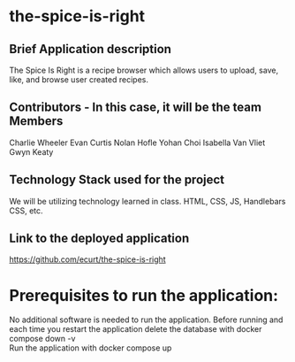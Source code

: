 # the-spice-is-right

## Brief Application description
The Spice Is Right is a recipe browser which allows users to upload, save, like, and browse user created recipes.
## Contributors - In this case, it will be the team Members
Charlie Wheeler
Evan Curtis
Nolan Hofle
Yohan Choi
Isabella Van Vliet
Gwyn Keaty
## Technology Stack used for the project
We will be utilizing technology learned in class. HTML, CSS, JS, Handlebars CSS, etc.
## Link to the deployed application
https://github.com/ecurt/the-spice-is-right

# Prerequisites to run the application:
No additional software is needed to run the application.
Before running and each time you restart the application delete the database with docker compose down -v    
Run the application with docker compose up
